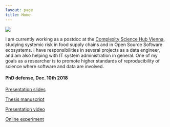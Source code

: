```yaml
---
layout: page
title: Home
---
```


<img class="img-home" src="{{ site.baseurl }}/resources/photo.jpg"/>

I am currently working as a postdoc at the [Complexity Science Hub Vienna][csh], studying systemic risk in food supply chains and in Open Source Software ecosystems. I have responsibilities in several projects as a data engineer, and am also helping with IT system administration in general. One of my goals as a researcher is to promote higher standards of reproducibility of science where software and data are involved.





#### PhD defense, Dec. 10th 2018

[Presentation slides][slides]

[Thesis manuscript][manuscript]

[Presentation video][video]


[Online experiment][game]



[flowers]:      http://flowers.inria.fr
[inria]:   		http://www.inria.fr/en/centre/bordeaux
[py]:			http://www.pyoudeyer.com
[manuscript]:		https://drive.google.com/file/d/1lWDHq_OS6UeQgSUMBmRcJp22cSWByNtW
[slides]:		https://drive.google.com/open?id=1XaLa9D-g6ZY0xXvHjZxPLMERyftLUig7
[game]:		http://naming-game.space
[video]:		https://youtu.be/RpE3DJLWGeA

[smallvideo]:		https://www.dropbox.com/s/bl4ytaykbmcnlta/ngal_struct.mp4
[slidesCRI]:		https://drive.google.com/file/d/1ArcHfqMt-6iFpJymQvyhtjU-JzCW_7sM/view?usp=sharing

[csh]:		https://csh.ac.at
[QR]:		https://kouzan.cslparis.com/koin/alt.php?s=D9lD8ZfDf8HWJIxVwwmJZlmhlhXpZGhpVDX8fm9mZYpvm3lJJm

[slidesCSH]:		https://drive.google.com/open?id=1I983lho_xJmqJfxyym-r_JmSyulOkOwY